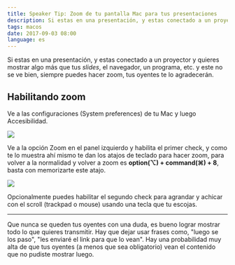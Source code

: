 ```yaml
---
title: Speaker Tip: Zoom de tu pantalla Mac para tus presentaciones
description: Si estas en una presentación, y estas conectado a un proyector y quieres mostrar algo más que tus slides, el navegador, un programa, etc. y este no se ve bien, siempre puedes hacer zoom, tus oyentes te lo agradecerán.
tags: macos
date: 2017-09-03 08:00
language: es
---
```


Si estas en una presentación, y estas conectado a un proyector y quieres mostrar algo más que tus _slides_, el navegador, un programa, etc. y este no se ve bien, siempre puedes hacer zoom, tus oyentes te lo agradecerán.

## Habilitando zoom

Ve a las configuraciones (System preferences) de tu Mac y luego Accesibilidad.

![](https://miro.medium.com/max/3120/1*C0tEFsiwcYT07HJfk9ELrA.jpeg)

Ve a la opción Zoom en el panel izquierdo y habilita el primer check, y como te lo muestra ahí mismo te dan los atajos de teclado para hacer zoom, para volver a la normalidad y volver a zoom es __option(⌥) + command(⌘) + 8__, basta con memorizarte este atajo.

![](https://miro.medium.com/max/3120/1*rQ7iSu6yscagePTqaUh5dw.jpeg)

Opcionalmente puedes habilitar el segundo check para agrandar y achicar con el scroll (trackpad o mouse) usando una tecla que tu escojas.

---

Que nunca se queden tus oyentes con una duda, es bueno lograr mostrar todo lo que quieres transmitir. Hay que dejar usar frases como, "luego se los paso", "les enviaré el link para que lo vean". Hay una probabilidad muy alta de que tus oyentes (a menos que sea obligatorio) vean el contenido que no pudiste mostrar luego.
